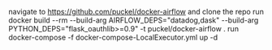navigate to https://github.com/puckel/docker-airflow and clone the repo
run docker build --rm --build-arg AIRFLOW_DEPS="datadog,dask" --build-arg PYTHON_DEPS="flask_oauthlib>=0.9" -t puckel/docker-airflow .
run docker-compose -f docker-compose-LocalExecutor.yml up -d
